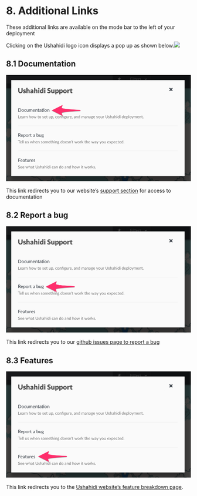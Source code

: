 # 8. Additional Links

These additional links are available on the mode bar to the left of your deployment

Clicking on the Ushahidi logo icon displays a pop up as shown below.![](https://lh5.googleusercontent.com/UC1HUddn09CvzYf4Jo_llM2VQP4r6sbYLCKgCthYyENX27gnwpV9LiaFyY8CRyHZG8eo-TH22iBdiiFyUc1114zvolJlwd_P3gxndEojgceSLfZvt1skzmVioHpHKb_sY4WKyVep)

## 8.1 Documentation <a id="8-1-documentation"></a>

![Ushahidi\_Documentation.png](.gitbook/assets/ushahididocumentation.png)

This link redirects you to our website’s [support section](https://ushahidi.com/support) for access to documentation

## 8.2 Report a bug <a id="8-2-report-a-bug"></a>

![Report\_a\_bug.png](.gitbook/assets/reporta_bug.png)

This link redirects you to our [github issues page to report a bu](https://github.com/ushahidi/platform/issues/new)[g](https://github.com/ushahidi/platform/issues/new)

## 8.3 Features <a id="8-3-features"></a>

![Learn\_about\_new\_features.png](.gitbook/assets/learnabout_new_features.png)

This link redirects you to the [Ushahidi website’s feature breakdown page](http://ushahidi.com/features).

